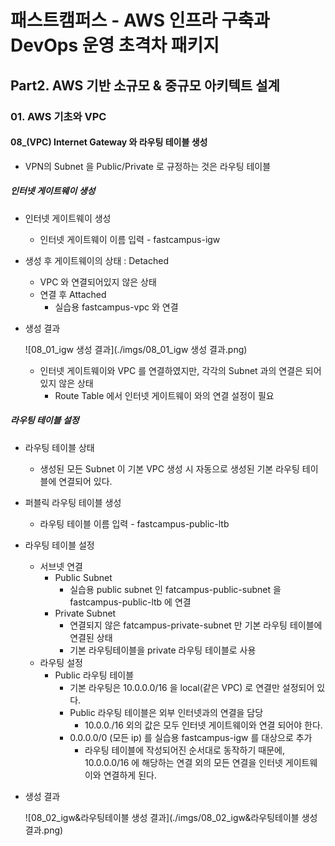 # 패스트캠퍼스 - AWS 인프라 구축과 DevOps 운영 초격차 패키지

## Part2. AWS 기반 소규모 & 중규모 아키텍트 설계

### 01. AWS 기초와 VPC

#### 08_(VPC) Internet Gateway 와 라우팅 테이블 생성



* VPN의 Subnet 을 Public/Private 로 규정하는 것은 라우팅 테이블



##### 인터넷 게이트웨이 생성

* 인터넷 게이트웨이 생성

  * 인터넷 게이트웨이 이름 입력 - fastcampus-igw

* 생성 후 게이트웨이의 상태 : Detached

  * VPC 와 연결되어있지 않은 상태
  * 연결 후 Attached
    * 실습용 fastcampus-vpc 와 연결

* 생성 결과

  ![08_01_igw 생성 결과](./imgs/08_01_igw 생성 결과.png)

  * 인터넷 게이트웨이와 VPC 를 연결하였지만, 각각의 Subnet 과의 연결은 되어있지 않은 상태
    * Route Table 에서 인터넷 게이트웨이 와의 연결 설정이 필요





##### 라우팅 테이블 설정

* 라우팅 테이블 상태

  * 생성된 모든 Subnet 이 기본 VPC 생성 시 자동으로 생성된 기본 라우팅 테이블에 연결되어 있다.

* 퍼블릭 라우팅 테이블 생성

  * 라우팅 테이블 이름 입력 - fastcampus-public-ltb

* 라우팅 테이블 설정

  * 서브넷 연결
    * Public Subnet
      * 실습용 public subnet 인 fatcampus-public-subnet 을 fastcampus-public-ltb 에 연결
    * Private Subnet
      * 연결되지 않은 fatcampus-private-subnet 만 기본 라우팅 테이블에 연결된 상태
      * 기본 라우팅테이블을 private 라우팅 테이블로 사용
  * 라우팅 설정
    * Public 라우팅 테이블
      * 기본 라우팅은 10.0.0.0/16 을 local(같은 VPC) 로 연결만 설정되어 있다.
      * Public 라우팅 테이블은 외부 인터넷과의 연결을 담당
        * 10.0.0./16 외의 값은 모두 인터넷 게이트웨이와 연결 되어야 한다.
      * 0.0.0.0/0 (모든 ip) 를 실습용 fastcampus-igw 를 대상으로 추가
        * 라우팅 테이블에 작성되어진 순서대로 동작하기 때문에, 10.0.0.0/16 에 해당하는 연결 외의 모든 연결을 인터넷 게이트웨이와 연결하게 된다.

* 생성 결과

  ![08_02_igw&라우팅테이블 생성 결과](./imgs/08_02_igw&라우팅테이블 생성 결과.png)

  